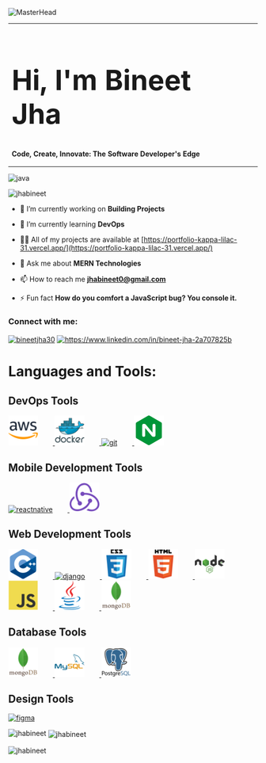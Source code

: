 ![MasterHead](https://m.media-amazon.com/images/I/51-skR2npjL._AC_UF894,1000_QL80_.jpg)
<table>
  <tr>
    <td style="text-align: left; width: 100%; vertical-align: middle;">
      <h1 style="font-size: 4em;">Hi, I'm Bineet Jha</h1>
      <h3 style="font-size: 1em;">Code, Create, Innovate: The Software Developer's Edge</h3>
    </td>
    <td style="text-align: right; width: 1%; white-space: nowrap;">
      <img src="n8agw6z2smyb1.gif" alt="My GIF" width="400">
    </td>
  </tr>
</table>
<img src="https://miro.medium.com/v2/resize:fit:1400/1*fgMMAFK0S_vhp3l9PkxsxA.png" alt="java"  height="30%"/>

<p align="left"> <img src="https://komarev.com/ghpvc/?username=jhabineet&label=Profile%20views&color=0e75b6&style=flat" alt="jhabineet"/> </p>

- 🔭 I’m currently working on **Building Projects**

- 🌱 I’m currently learning **DevOps**

- 👨‍💻 All of my projects are available at [https://portfolio-kappa-lilac-31.vercel.app/](https://portfolio-kappa-lilac-31.vercel.app/)

- 💬 Ask me about **MERN Technologies**

- 📫 How to reach me **jhabineet0@gmail.com**

- ⚡ Fun fact **How do you comfort a JavaScript bug? You console it.**

<h3 align="left">Connect with me:</h3>
<p align="left">
<a href="https://twitter.com/bineetjha30" target="blank"><img align="center" src="https://raw.githubusercontent.com/rahuldkjain/github-profile-readme-generator/master/src/images/icons/Social/twitter.svg" alt="bineetjha30" height="30" width="40" /></a>
<a href="https://linkedin.com/in/https://www.linkedin.com/in/bineet-jha-2a707825b" target="blank"><img align="center" src="https://raw.githubusercontent.com/rahuldkjain/github-profile-readme-generator/master/src/images/icons/Social/linked-in-alt.svg" alt="https://www.linkedin.com/in/bineet-jha-2a707825b" height="30" width="40" /></a>
</p>

<h1 align="left">Languages and Tools:</h1>
<!-- DevOps -->
<h2>DevOps Tools</h2>
<p align="left"> 
  <a href="https://aws.amazon.com" target="_blank" rel="noreferrer"> 
    <img src="https://raw.githubusercontent.com/devicons/devicon/master/icons/amazonwebservices/amazonwebservices-original-wordmark.svg" alt="aws" width="60" height="60" style="margin-right: 30px;"/> 
  </a> 
  <a href="https://www.docker.com/" target="_blank" rel="noreferrer"> 
    <img src="https://raw.githubusercontent.com/devicons/devicon/master/icons/docker/docker-original-wordmark.svg" alt="docker" width="60" height="60" style="margin-right: 30px;"/> 
  </a> 
  <a href="https://git-scm.com/" target="_blank" rel="noreferrer"> 
    <img src="https://www.vectorlogo.zone/logos/git-scm/git-scm-icon.svg" alt="git" width="60" height="60" style="margin-right: 30px;"/> 
  </a> 
  <a href="https://www.nginx.com" target="_blank" rel="noreferrer"> 
    <img src="https://raw.githubusercontent.com/devicons/devicon/master/icons/nginx/nginx-original.svg" alt="nginx" width="60" height="60" style="margin-right: 30px;"/> 
  </a> 
</p>

<!-- Mobile Development -->
<h2>Mobile Development Tools</h2>
<p align="left"> 
  <a href="https://reactnative.dev/" target="_blank" rel="noreferrer"> 
    <img src="https://reactnative.dev/img/header_logo.svg" alt="reactnative" width="60" height="60" style="margin-right: 30px;"/> 
  </a> 
  <a href="https://redux.js.org" target="_blank" rel="noreferrer"> 
    <img src="https://raw.githubusercontent.com/devicons/devicon/master/icons/redux/redux-original.svg" alt="redux" width="60" height="60" style="margin-right: 30px;"/> 
  </a> 
</p>

<!-- Web Development -->
<h2>Web Development Tools</h2>
<p align="left"> 
  <a href="https://www.w3schools.com/cpp/" target="_blank" rel="noreferrer"> 
    <img src="https://raw.githubusercontent.com/devicons/devicon/master/icons/cplusplus/cplusplus-original.svg" alt="cplusplus" width="60" height="60" style="margin-right: 30px;"/> 
  </a> 
  <a href="https://www.djangoproject.com/" target="_blank" rel="noreferrer"> 
    <img src="https://cdn.worldvectorlogo.com/logos/django.svg" alt="django" width="60" height="60" style="margin-right: 30px;"/> 
  </a> 
  <a href="https://www.w3schools.com/css/" target="_blank" rel="noreferrer"> 
    <img src="https://raw.githubusercontent.com/devicons/devicon/master/icons/css3/css3-original-wordmark.svg" alt="css3" width="60" height="60" style="margin-right: 30px;"/> 
  </a> 
  <a href="https://www.w3.org/html/" target="_blank" rel="noreferrer"> 
    <img src="https://raw.githubusercontent.com/devicons/devicon/master/icons/html5/html5-original-wordmark.svg" alt="html5" width="60" height="60" style="margin-right: 30px;"/> 
  </a> 
  <a href="https://nodejs.org" target="_blank" rel="noreferrer"> 
    <img src="https://raw.githubusercontent.com/devicons/devicon/master/icons/nodejs/nodejs-original-wordmark.svg" alt="nodejs" width="60" height="60" style="margin-right: 30px;"/> 
  </a> 
  <a href="https://www.javascript.com" target="_blank" rel="noreferrer"> 
    <img src="https://raw.githubusercontent.com/devicons/devicon/master/icons/javascript/javascript-original.svg" alt="javascript" width="60" height="60" style="margin-right: 30px;"/> 
  </a> 
  <a href="https://www.java.com" target="_blank" rel="noreferrer"> 
    <img src="https://raw.githubusercontent.com/devicons/devicon/master/icons/java/java-original.svg" alt="java" width="60" height="60" style="margin-right: 30px;"/> 
  </a> 
  <a href="https://www.mongodb.com/" target="_blank" rel="noreferrer"> 
    <img src="https://raw.githubusercontent.com/devicons/devicon/master/icons/mongodb/mongodb-original-wordmark.svg" alt="mongodb" width="60" height="60" style="margin-right: 30px;"/> 
  </a> 
</p>

<!-- Database Tools -->
<h2>Database Tools</h2>
<p align="left"> 
  <a href="https://www.mongodb.com/" target="_blank" rel="noreferrer"> 
    <img src="https://raw.githubusercontent.com/devicons/devicon/master/icons/mongodb/mongodb-original-wordmark.svg" alt="mongodb" width="60" height="60" style="margin-right: 30px;"/> 
  </a> 
  <a href="https://www.mysql.com/" target="_blank" rel="noreferrer"> 
    <img src="https://raw.githubusercontent.com/devicons/devicon/master/icons/mysql/mysql-original-wordmark.svg" alt="mysql" width="60" height="60" style="margin-right: 30px;"/> 
  </a> 
  <a href="https://www.postgresql.org" target="_blank" rel="noreferrer"> 
    <img src="https://raw.githubusercontent.com/devicons/devicon/master/icons/postgresql/postgresql-original-wordmark.svg" alt="postgresql" width="60" height="60" style="margin-right: 30px;"/> 
  </a> 
</p>

<!-- Design Tools -->
<h2>Design Tools</h2>
<p align="left"> 
  <a href="https://www.figma.com/" target="_blank" rel="noreferrer"> 
    <img src="https://www.vectorlogo.zone/logos/figma/figma-icon.svg" alt="figma" width="60" height="60" style="margin-right: 30px;"/> 
  </a> 
</p>

<p><img align="left" src="https://github-readme-stats.vercel.app/api/top-langs?username=jhabineet&show_icons=true&locale=en&layout=compact" alt="jhabineet" /></p>

<p>&nbsp;<img align="center" src="https://github-readme-stats.vercel.app/api?username=jhabineet&show_icons=true&locale=en" alt="jhabineet" /></p>

<p><img align="center" src="https://github-readme-streak-stats.herokuapp.com/?user=jhabineet&" alt="jhabineet" /></p>
